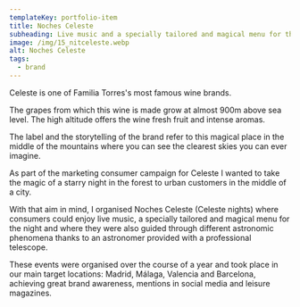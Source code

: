 ```yaml
---
templateKey: portfolio-item
title: Noches Celeste
subheading: Live music and a specially tailored and magical menu for the night
image: /img/15_nitceleste.webp
alt: Noches Celeste
tags:
  - brand
---
```

Celeste is one of Familia Torres's most famous wine brands.

The grapes from which this wine is made grow at almost 900m above sea level. The high altitude offers the wine fresh fruit and intense aromas.

The label and the storytelling of the brand refer to this magical place in the middle of the mountains where you can see the clearest skies you can ever imagine.

As part of the marketing consumer campaign for Celeste I wanted to take the magic of a starry night in the forest to urban customers in the middle of a city.

With that aim in mind, I organised Noches Celeste (Celeste nights) where consumers could enjoy live music, a specially tailored and magical menu for the night and where they were also guided through different astronomic phenomena thanks to an astronomer provided with a professional telescope.

These events were organised over the course of a year and took place in our main target locations: Madrid, Málaga, Valencia and Barcelona, achieving great brand awareness, mentions in social media and leisure magazines.